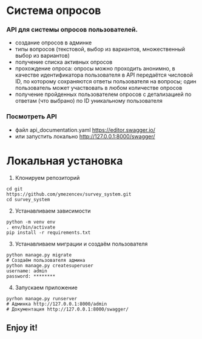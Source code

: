# Система опросов

### API для системы опросов пользователей.
- создание опросов в админке
- типы вопросов (текстовой, выбор из вариантов, множественный выбор из вариантов)
- получение списка активных опросов
- прохождение опроса: опросы можно проходить анонимно, в качестве идентификатора пользователя в API передаётся числовой ID, по которому сохраняются ответы пользователя на вопросы; один пользователь может участвовать в любом количестве опросов
- получение пройденных пользователем опросов с детализацией по ответам (что выбрано) по ID уникальному пользователя

### Посмотреть API 
- файл api_documentation.yaml https://editor.swagger.io/
- или запустить локально http://127.0.0.1:8000/swagger/


# Локальная установка 
1. Клонируем репозиторий
```
cd git
https://github.com/ymezencev/survey_system.git
cd survey_system
```
2. Устанавливаем зависимости
```
python -m venv env
. env/bin/activate
pip install -r requirements.txt
```
3. Устанавливаем миграции и создаём пользователя 
```
python manage.py migrate
# Создаём пользователя админа
python manage.py createsuperuser
username: admin
password: ********
```

4. Запускаем приложение
```
pyrhon manage.py runserver
# Админка http://127.0.0.1:8000/admin
# Документация http://127.0.0.1:8000/swagger/
```

## Enjoy it!



